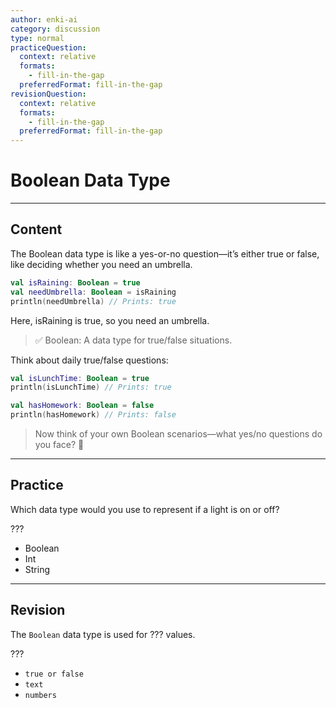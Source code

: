 ```yaml
---
author: enki-ai
category: discussion
type: normal
practiceQuestion:
  context: relative
  formats:
    - fill-in-the-gap
  preferredFormat: fill-in-the-gap
revisionQuestion:
  context: relative
  formats:
    - fill-in-the-gap
  preferredFormat: fill-in-the-gap
---
```


# Boolean Data Type

---
## Content

The Boolean data type is like a yes-or-no question—it’s either true or false, like deciding whether you need an umbrella.

```kotlin
val isRaining: Boolean = true
val needUmbrella: Boolean = isRaining
println(needUmbrella) // Prints: true
```

Here, isRaining is true, so you need an umbrella.

> ✅ Boolean: A data type for true/false situations.

Think about daily true/false questions:

```kotlin
val isLunchTime: Boolean = true
println(isLunchTime) // Prints: true
```

```kotlin
val hasHomework: Boolean = false
println(hasHomework) // Prints: false
```

> Now think of your own Boolean scenarios—what yes/no questions do you face? 🧐


---
## Practice

Which data type would you use to represent if a light is on or off?

???

- Boolean
- Int
- String


---
## Revision

The `Boolean` data type is used for ??? values.

???

- `true or false`
- `text`
- `numbers`


